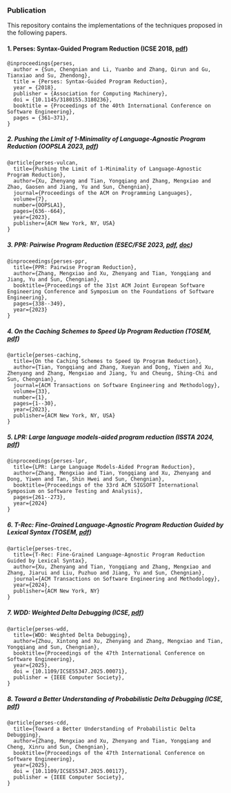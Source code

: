 ### Publication 

This repository contains the implementations of the techniques proposed in the following papers.

#### 1. Perses: Syntax-Guided Program Reduction (ICSE 2018, [pdf](./doc/publication/2018_perses_icse.pdf))

```
@inproceedings{perses,
  author = {Sun, Chengnian and Li, Yuanbo and Zhang, Qirun and Gu, Tianxiao and Su, Zhendong},
  title = {Perses: Syntax-Guided Program Reduction},
  year = {2018},
  publisher = {Association for Computing Machinery},
  doi = {10.1145/3180155.3180236},
  booktitle = {Proceedings of the 40th International Conference on Software Engineering},
  pages = {361–371},
}
```

##### 2. Pushing the Limit of 1-Minimality of Language-Agnostic Program Reduction (OOPSLA 2023, [pdf](./doc/publication/2023_vulcan_oopsla.pdf))

```
@article{perses-vulcan,
  title={Pushing the Limit of 1-Minimality of Language-Agnostic Program Reduction},
  author={Xu, Zhenyang and Tian, Yongqiang and Zhang, Mengxiao and Zhao, Gaosen and Jiang, Yu and Sun, Chengnian},
  journal={Proceedings of the ACM on Programming Languages},
  volume={7},
  number={OOPSLA1},
  pages={636--664},
  year={2023},
  publisher={ACM New York, NY, USA}
}
```

##### 3. PPR: Pairwise Program Reduction (ESEC/FSE 2023, [pdf](./doc/publication/2023_ppr_fse.pdf), [doc](./ppr/README.md))

```
@inproceedings{perses-ppr,
  title={PPR: Pairwise Program Reduction},
  author={Zhang, Mengxiao and Xu, Zhenyang and Tian, Yongqiang and Jiang, Yu and Sun, Chengnian},
  booktitle={Proceedings of the 31st ACM Joint European Software Engineering Conference and Symposium on the Foundations of Software Engineering},
  pages={338--349},
  year={2023}
}
```

##### 4. On the Caching Schemes to Speed Up Program Reduction (TOSEM, [pdf](./doc/publication/2023_caching_tosem.pdf))

```
@article{perses-caching,
  title={On the Caching Schemes to Speed Up Program Reduction},
  author={Tian, Yongqiang and Zhang, Xueyan and Dong, Yiwen and Xu, Zhenyang and Zhang, Mengxiao and Jiang, Yu and Cheung, Shing-Chi and Sun, Chengnian},
  journal={ACM Transactions on Software Engineering and Methodology},
  volume={33},
  number={1},
  pages={1--30},
  year={2023},
  publisher={ACM New York, NY, USA}
}
```

##### 5. LPR: Large language models-aided program reduction (ISSTA 2024, [pdf](./doc/publication/2024_lpr_issta.pdf))

```
@inproceedings{perses-lpr,
  title={LPR: Large Language Models-Aided Program Reduction},
  author={Zhang, Mengxiao and Tian, Yongqiang and Xu, Zhenyang and Dong, Yiwen and Tan, Shin Hwei and Sun, Chengnian},
  booktitle={Proceedings of the 33rd ACM SIGSOFT International Symposium on Software Testing and Analysis},
  pages={261--273},
  year={2024}
}
```

##### 6. T-Rec: Fine-Grained Language-Agnostic Program Reduction Guided by Lexical Syntax (TOSEM, [pdf](./doc/publication/2024_trec_tosem.pdf))

```
@article{perses-trec,
  title={T-Rec: Fine-Grained Language-Agnostic Program Reduction Guided by Lexical Syntax},
  author={Xu, Zhenyang and Tian, Yongqiang and Zhang, Mengxiao and Zhang, Jiarui and Liu, Puzhuo and Jiang, Yu and Sun, Chengnian},
  journal={ACM Transactions on Software Engineering and Methodology},
  year={2024},
  publisher={ACM New York, NY}
}
```

##### 7. WDD: Weighted Delta Debugging (ICSE, [pdf](./doc/publication/2025_wdd_icse.pdf))

```
@article{perses-wdd,
  title={WDD: Weighted Delta Debugging},
  author={Zhou, Xintong and Xu, Zhenyang and Zhang, Mengxiao and Tian, Yongqiang and Sun, Chengnian},
  booktitle={Proceedings of the 47th International Conference on Software Engineering},
  year={2025},
  doi = {10.1109/ICSE55347.2025.00071},
  publisher = {IEEE Computer Society},
}
```

##### 8. Toward a Better Understanding of Probabilistic Delta Debugging (ICSE, [pdf](./doc/publication/2025_cdd_icse.pdf))

```
@article{perses-cdd,
  title={Toward a Better Understanding of Probabilistic Delta Debugging},
  author={Zhang, Mengxiao and Xu, Zhenyang and Tian, Yongqiang and Cheng, Xinru and Sun, Chengnian},
  booktitle={Proceedings of the 47th International Conference on Software Engineering},
  year={2025},
  doi = {10.1109/ICSE55347.2025.00117},
  publisher = {IEEE Computer Society},
}
```
